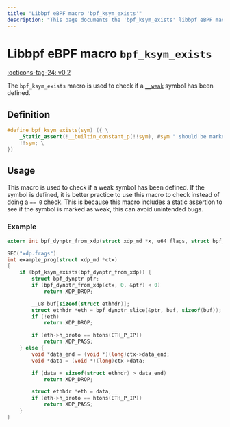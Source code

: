 ```yaml
---
title: "Libbpf eBPF macro 'bpf_ksym_exists'"
description: "This page documents the 'bpf_ksym_exists' libbpf eBPF macro, including its definition, usage, and examples."
---
```

# Libbpf eBPF macro `bpf_ksym_exists`

[:octicons-tag-24: v0.2](https://github.com/libbpf/libbpf/releases/tag/v0.2)

The `bpf_ksym_exists` macro is used to check if a [`__weak`](__weak.md) symbol has been defined.

## Definition

```c
#define bpf_ksym_exists(sym) ({ \
    _Static_assert(!__builtin_constant_p(!!sym), #sym " should be marked as __weak"); \
    !!sym; \
})
```

## Usage

This macro is used to check if a weak symbol has been defined. If the symbol is defined, it is better practice to use this macro to check instead of doing a `== 0` check. This is because this macro includes a static assertion to see if the symbol is marked as weak, this can avoid unintended bugs.

### Example
```c hl_lines="6"
extern int bpf_dynptr_from_xdp(struct xdp_md *x, u64 flags, struct bpf_dynptr *ptr__uninit) __weak __ksym;

SEC("xdp.frags")
int example_prog(struct xdp_md *ctx)
{
    if (bpf_ksym_exists(bpf_dynptr_from_xdp)) {
        struct bpf_dynptr ptr;
        if (bpf_dynptr_from_xdp(ctx, 0, &ptr) < 0)
            return XDP_DROP;

        __u8 buf[sizeof(struct ethhdr)];
        struct ethhdr *eth = bpf_dynptr_slice(&ptr, buf, sizeof(buf));
        if (!eth)
            return XDP_DROP;

        if (eth->h_proto == htons(ETH_P_IP))
            return XDP_PASS;
    } else {
        void *data_end = (void *)(long)ctx->data_end;
        void *data = (void *)(long)ctx->data;

        if (data + sizeof(struct ethhdr) > data_end)
            return XDP_DROP;

        struct ethhdr *eth = data;
        if (eth->h_proto == htons(ETH_P_IP))
            return XDP_PASS;
    }
}
```
